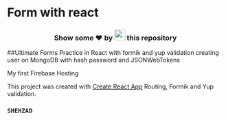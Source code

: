 # Form with react
<h3 align="center">Show some ❤ by <img src="https://imgur.com/o7ncZFp.jpg" height=25px width=25px> this repository</h3>

##Ultimate Forms Practice in React with formik and yup validation creating user on MongoDB with hash password and JSONWebTokens

My first Firebase Hosting

This project was created with [Create React App](https://github.com/facebook/create-react-app) Routing, Formik and Yup validation.

### `SHEHZAD`
